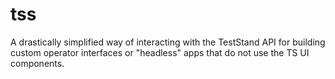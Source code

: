 # tss
A drastically simplified way of interacting with the TestStand API for building custom operator interfaces or "headless" apps that do not use the TS UI components.
